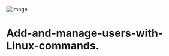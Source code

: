 ![image](https://github.com/user-attachments/assets/380e6306-a1de-46de-95e0-6cebc6b8266d)



# Add-and-manage-users-with-Linux-commands.
